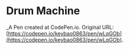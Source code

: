 # Drum Machine
 _A Pen created at CodePen.io. Original URL: [https://codepen.io/keybao0863/pen/wLqGOb](https://codepen.io/keybao0863/pen/wLqGOb).

 